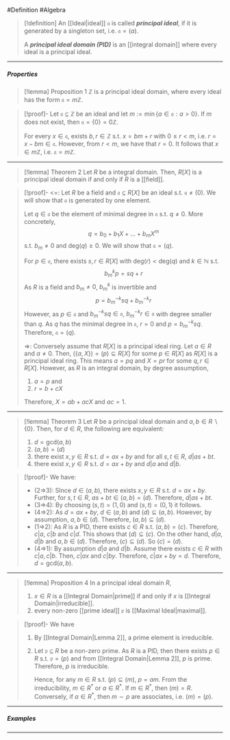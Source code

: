 #Definition #Algebra

> [!definition]
> An [[Ideal|ideal]] $\mathfrak{a}$ is called ***principal ideal***, if it is generated by a singleton set, i.e. $\mathfrak{a}=(a)$. 
> 
> A ***principal ideal domain (PID)*** is an [[integral domain]] where every ideal is a principal ideal.
---
##### Properties
> [!lemma] Proposition 1
> $\mathbb{Z}$ is a principal ideal domain, where every ideal has the form $\mathfrak{a}=m\mathbb{Z}$. 

> [!proof]-
> Let $\mathfrak{a}\subseteq \mathbb{Z}$ be an ideal and let $m:= \min\{ a\in \mathfrak{a}:a>0 \}$. If $m$ does not exist, then $\mathfrak{a}=\{ 0 \}=0\mathbb{Z}$. 
> 
> For every $x\in \mathfrak{a}$, exists $b,r\in \mathbb{Z}$ s.t. $x=bm+r$ with $0\leq r<m$, i.e. $r=x-bm\in \mathfrak{a}$. However, from $r<m$, we have that $r=0$. It follows that $x\in m\mathbb{Z}$, i.e. $\mathfrak{a}=m\mathbb{Z}$.
---
> [!lemma] Theorem 2
> Let $R$ be a integral domain. Then, $R[X]$ is a principal ideal domain if and only if $R$ is a [[field]].

> [!proof]-
><=: Let $R$ be a field and $\mathfrak{a}\subseteq R[X]$ be an ideal s.t. $\mathfrak{a}\neq(0)$. We will show that $\mathfrak{a}$ is generated by one element. 
> 
> Let $q\in \mathfrak{a}$ be the element of minimal degree in $\mathfrak{a}$ s.t. $q\neq 0$. More concretely, $$q=b_{0}+b_{1}X+\dots+b_{m}X^m$$s.t. $b_{m}\neq 0$ and $\text{deg}(q)\geq 0$. We will show that $\mathfrak{a}=(q)$.
> 
> For $p\in \mathfrak{a}$, there exists $s,r\in R[X]$ with $\text{deg}(r)<\text{deg}(q)$ and $k\in \mathbb{N}$ s.t. $$b_{m}^kp=sq+r$$
> As $R$ is a field and $b_{m}\neq 0$, $b_{m}^k$ is invertible and $$p=b_{m}^{-k}sq+b_{m}^{-k}r$$However, as $p\in \mathfrak{a}$ and $b_{m}^{-k}sq\in \mathfrak{a}$, $b_{m}^{-k}r\in \mathfrak{a}$ with degree smaller than $q$. As $q$ has the minimal degree in $\mathfrak{a}$, $r=0$ and $p=b_{m}^{-k}sq$. Therefore, $\mathfrak{a}=(q)$. 
> 
> =>: Conversely assume that $R[X]$ is a principal ideal ring. Let $a\in R$ and $a\neq 0$. Then, $(\{ a,X \})=(p)\subseteq R[X]$ for some $p\in R[X]$ as $R[X]$ is a principal ideal ring. This means $a=pq$ and $X=pr$ for some $q,r\in R[X]$. However, as $R$ is an integral domain, by degree assumption, 
> 1. $a=p$ and
> 2. $r=b+cX$
>    
> Therefore, $X=ab+acX$ and $ac=1$. 
---
> [!lemma] Theorem 3
> Let $R$ be a principal ideal domain and $a,b\in R \backslash \{ 0 \}$. Then, for $d\in R$, the following are equivalent:
> 1. $d=\text{gcd}(a,b)$
> 2. $(a,b)=(d)$
> 3. there exist $x,y\in R$ s.t. $d=ax+by$ and for all $s,t\in R$, $d|as+bt$.
> 4. there exist $x,y\in R$ s.t. $d=ax+by$ and $d|a$ and $d|b$.

> [!proof]-
> We have: 
> - (2=>3): SInce $d\in (a,b)$, there exists $x,y\in R$ s.t. $d=ax+by$. Further, for $s,t\in R$, $as+bt\in (a,b)=(d)$. Therefore, $d|as+bt$.
> - (3=>4): By choosing $(s,t)=(1,0)$ and $(s,t)=(0,1)$ it follows.
> - (4=>2): As $d=ax+by$, $d\in (a,b)$ and $(d)\subseteq(a,b)$. However, by assumption, $a,b\in (d)$. Therefore, $(a,b)\subseteq(d)$.
> - (1=>2): As $R$ is a PID, there exists $c\in R$ s.t. $(a,b)=(c)$. Therefore, $c|a$, $c|b$ and  $c|d$. This shows that $(d)\subseteq(c)$. On the other hand, $d|a$, $d|b$ and $a,b\in (d)$. Therefore, $(c)\subseteq(d)$. So $(c)=(d)$.
> - (4=>1): By assumption $d|a$ and $d|b$. Assume there exists $c\in R$ with $c|a,c|b$. Then, $c|ax$ and $c|by$. Therefore, $c|ax+by=d$. Therefore, $d=\text{gcd}(a,b)$.
---
> [!lemma] Proposition 4
> In a principal ideal domain $R$, 
> 1. $x\in R$ is a [[Integral Domain|prime]] if and only if $x$ is [[Integral Domain|irreducible]]. 
> 2. every non-zero [[prime ideal]] $\mathfrak{p}$ is [[Maximal Ideal|maximal]].

> [!proof]-
> We have
> 1. By [[Integral Domain|Lemma 2]], a prime element is irreducible.
> 2. Let $\mathfrak{p}\subseteq R$ be a non-zero prime. As $R$ is a PID, then there exists $p\in R$ s.t. $\mathfrak{p}=(p)$ and from [[Integral Domain|Lemma 2]], $p$ is prime. Therefore, $p$ is irreducible. 
>    
>    Hence, for any $m\in R$ s.t. $(p)\subseteq(m)$, $p=am$. From the irreducibility, $m\in R^{*}$ or $a\in R^{*}$. If $m\in R^{*}$, then $(m)=R$. Conversely, if $a\in R^{*}$, then $m\sim p$ are associates, i.e. $(m)=(p)$.
---
##### Examples

---